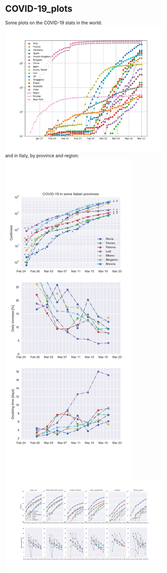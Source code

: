 # COVID-19_plots

Some plots on the COVID-19 stats in the world:  
![world](plot_world.png)
and in Italy, by province and region:  
![ita_prov](plot_ita_prov.png)
![ita_reg](plot_ita_reg.png)


<!--
https://github.com/zenandrea/COVID-19_plots/blob/master/plot_world.pdf  
https://github.com/zenandrea/COVID-19_plots/blob/master/plot_ita_prov.pdf  
https://github.com/zenandrea/COVID-19_plots/blob/master/plot_ita_reg.pdf
-->
